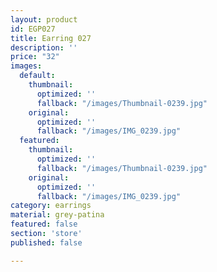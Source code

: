 ```yaml
---
layout: product
id: EGP027
title: Earring 027
description: ''
price: "32"
images:
  default:
    thumbnail:
      optimized: ''
      fallback: "/images/Thumbnail-0239.jpg"
    original:
      optimized: ''
      fallback: "/images/IMG_0239.jpg"
  featured:
    thumbnail:
      optimized: ''
      fallback: "/images/Thumbnail-0239.jpg"
    original:
      optimized: ''
      fallback: "/images/IMG_0239.jpg"
category: earrings
material: grey-patina
featured: false
section: 'store'
published: false

---
```

